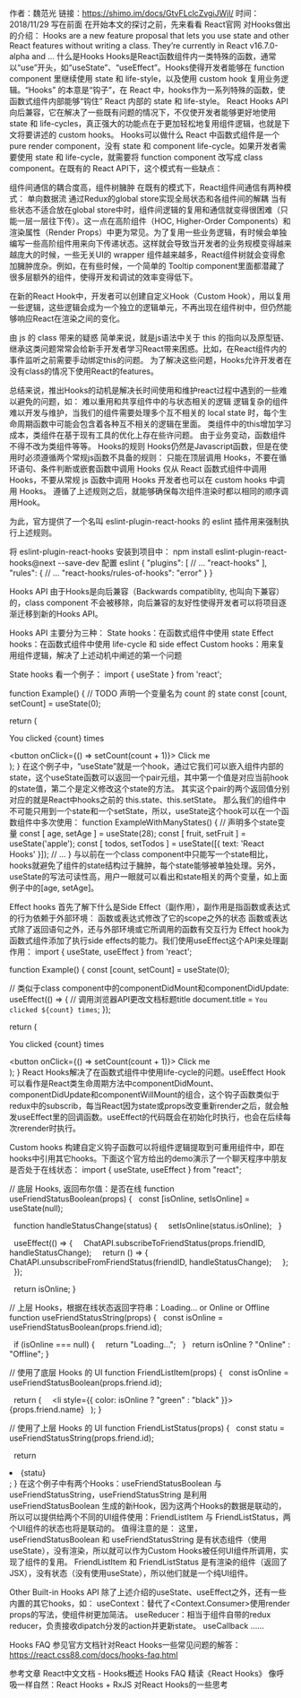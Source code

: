 作者：魏范光
链接：https://shimo.im/docs/GtvFLclcZvgiJWjl/
时间：2018/11/29
写在前面
在开始本文的探讨之前，先来看看 React官网 对Hooks做出的介绍：
Hooks are a new feature proposal that lets you use state and other React features without writing a class. They’re currently in React v16.7.0-alpha and ...
什么是Hooks
Hooks是React函数组件内一类特殊的函数，通常以“use”开头，如“useState”、“useEffect”。Hooks使得开发者能够在 function component 里继续使用 state 和 life-style，以及使用 custom hook 复用业务逻辑。“Hooks” 的本意是“钩子”，在 React 中，hooks作为一系列特殊的函数，使函数式组件内部能够“钩住” React 内部的 state 和 life-style。
React Hooks API向后兼容，它在解决了一些既有问题的情况下，不仅使开发者能够更好地使用 state 和 life-cycles，真正强大的功能点在于更加轻松地复用组件逻辑，也就是下文将要讲述的 custom hooks。
Hooks可以做什么
React 中函数式组件是一个 pure render component，没有 state 和 component life-cycle。如果开发者需要使用 state 和 life-cycle，就需要将 function component 改写成 class component。在既有的 React API下，这个模式有一些缺点：

组件间通信的耦合度高，组件树臃肿
在既有的模式下，React组件间通信有两种模式：
单向数据流
通过Redux的global store实现全局状态和各组件间的解耦
当有些状态不适合放在global store中时，组件间逻辑的复用和通信就变得很困难（只能一层一层往下传）。这一点在高阶组件（HOC, Higher-Order Components）和渲染属性（Render Props）中更为常见。为了复用一些业务逻辑，有时候会单独编写一些高阶组件用来向下传递状态。这样就会导致当开发者的业务规模变得越来越庞大的时候，一些无关UI的 wrapper 组件越来越多，React组件树就会变得愈加臃肿庞杂。例如，在有些时候，一个简单的 Tooltip component里面都潜藏了很多层额外的组件，使得开发和调试的效率变得低下。

在新的React Hook中，开发者可以创建自定义Hook（Custom Hook），用以复用一些逻辑，这些逻辑会成为一个独立的逻辑单元，不再出现在组件树中，但仍然能够响应React在渲染之间的变化。

由 js 的 class 带来的疑惑
简单来说，就是js语法中关于 this 的指向以及原型链、继承这类问题常常会给新手开发者学习React带来困惑。比如，在React组件内的事件监听之前需要手动绑定this的问题。
为了解决这些问题，Hooks允许开发者在没有class的情况下使用React的features。

总结来说，推出Hooks的动机是解决长时间使用和维护react过程中遇到的一些难以避免的问题，如：
难以重用和共享组件中的与状态相关的逻辑
逻辑复杂的组件难以开发与维护，当我们的组件需要处理多个互不相关的 local state 时，每个生命周期函数中可能会包含着各种互不相关的逻辑在里面。
类组件中的this增加学习成本，类组件在基于现有工具的优化上存在些许问题。
由于业务变动，函数组件不得不改为类组件等等。
Hooks的规则
Hooks仍然是Javascript函数，但是在使用时必须遵循两个常规js函数不具备的规则：
只能在顶层调用 Hooks，不要在循环语句、条件判断或嵌套函数中调用 Hooks
仅从 React 函数式组件中调用 Hooks，不要从常规 js 函数中调用 Hooks
开发者也可以在 custom hooks 中调用 Hooks。
遵循了上述规则之后，就能够确保每次组件渲染时都以相同的顺序调用Hook。

为此，官方提供了一个名叫 eslint-plugin-react-hooks 的 eslint 插件用来强制执行上述规则。

将 eslint-plugin-react-hooks 安装到项目中：
npm install eslint-plugin-react-hooks@next --save-dev
配置 eslint 
{
  "plugins": [
    // ...
    "react-hooks"
  ],
  "rules": {
    // ...
    "react-hooks/rules-of-hooks": "error"
  }
}

Hooks API
由于Hooks是向后兼容（Backwards compatiblity, 也叫向下兼容）的，class component 不会被移除，向后兼容的友好性使得开发者可以将项目逐渐迁移到新的Hooks API。

Hooks API 主要分为三种：
State hooks：在函数式组件中使用 state
Effect hooks：在函数式组件中使用 life-cycle 和 side effect
Custom hooks：用来复用组件逻辑，解决了上述动机中阐述的第一个问题

State hooks
看一个例子：
import { useState } from 'react';

function Example() {
  // TODO 声明一个变量名为 count 的 state
  const [count, setCount] = useState(0);

  return (
    <div>
      <p>You clicked {count} times</p>
      <button onClick={() => setCount(count + 1)}>
        Click me
      </button>
    </div>
  );
}
在这个例子中，“useState”就是一个hook，通过它我们可以嵌入组件内部的state，这个useState函数可以返回一个pair元组，其中第一个值是对应当前hook的state值，第二个是定义修改这个state的方法。
其实这个pair的两个返回值分别对应的就是React中hooks之前的 this.state、this.setState。
那么我们的组件中不可能只用到一个state和一个setState，所以，useState这个hook可以在一个函数组件中多次使用：
function ExampleWithManyStates() {
  // 声明多个state变量
  const [ age, setAge ] = useState(28);
  const [ fruit, setFruit ] = useState('apple');
  const [ todos, setTodos ] = useState([{ text: 'React Hooks' }]);
  // ...
}
与以前在一个class component中只能写一个state相比，hooks就避免了组件的state结构过于臃肿，每个state能够被单独处理。另外，useState的写法可读性高，用户一眼就可以看出和state相关的两个变量，如上面例子中的[age, setAge]。

Effect hooks
首先了解下什么是Side Effect（副作用），副作用是指函数或表达式的行为依赖于外部环境：
函数或表达式修改了它的scope之外的状态
函数或表达式除了返回语句之外，还与外部环境或它所调用的函数有交互行为
Effect hook为函数式组件添加了执行side effects的能力。我们使用useEffect这个API来处理副作用：
import { useState, useEffect } from 'react';

function Example() {
  const [count, setCount] = useState(0);

  // 类似于class component中的componentDidMount和componentDidUpdate:
  useEffect(() => {
    // 调用浏览器API更改文档标题title
    document.title = `You clicked ${count} times`;
  });

  return (
    <div>
      <p>You clicked {count} times</p>
      <button onClick={() => setCount(count + 1)}>
        Click me
      </button>
    </div>
  );
}
React Hooks解决了在函数式组件中使用life-cycle的问题。useEffect Hook可以看作是React类生命周期方法中componentDidMount、componentDidUpdate和componentWillMount的组合，这个钩子函数类似于redux中的subscrib，每当React因为state或props改变重新render之后，就会触发useEffect里的回调函数。useEffect的代码既会在初始化时执行，也会在后续每次rerender时执行。

Custom hooks
构建自定义钩子函数可以将组件逻辑提取到可重用组件中，即在hooks中引用其它hooks。下面这个官方给出的demo演示了一个聊天程序中朋友是否处于在线状态：
import { useState, useEffect } from "react";

// 底层 Hooks, 返回布尔值：是否在线
function useFriendStatusBoolean(props) {
  const [isOnline, setIsOnline] = useState(null);

  function handleStatusChange(status) {
    setIsOnline(status.isOnline);
  }

  useEffect(() => {
    ChatAPI.subscribeToFriendStatus(props.friendID, handleStatusChange);
    return () => {
      ChatAPI.unsubscribeFromFriendStatus(friendID, handleStatusChange);
    };
  });

  return isOnline;
}

// 上层 Hooks，根据在线状态返回字符串：Loading... or Online or Offline
function useFriendStatusString(props) {
  const isOnline = useFriendStatusBoolean(props.friend.id);

  if (isOnline === null) {
    return "Loading...";
  }
  return isOnline ? "Online" : "Offline";
}

// 使用了底层 Hooks 的 UI
function FriendListItem(props) {
  const isOnline = useFriendStatusBoolean(props.friend.id);

  return (
    <li style={{ color: isOnline ? "green" : "black" }}>{props.friend.name}</li>
  );
}

// 使用了上层 Hooks 的 UI
function FriendListStatus(props) {
  const statu = useFriendStatusString(props.friend.id);

  return <li>{statu}</li>;
}
在这个例子中有两个Hooks：useFriendStatusBoolean 与 useFriendStatusString，useFriendStatusString 是利用 useFriendStatusBoolean 生成的新Hook，因为这两个Hooks的数据是联动的，所以可以提供给两个不同的UI组件使用：FriendListItem 与 FriendListStatus，两个UI组件的状态也将是联动的。
值得注意的是：
这里，useFriendStatusBoolean 和 useFriendStatusString 是有状态组件（使用useState），没有渲染，所以就可以作为Custom Hooks被任何UI组件所调用，实现了组件的复用。
FriendListItem 和 FriendListStatus 是有渲染的组件（返回了JSX），没有状态（没有使用useState），所以他们就是一个纯UI组件。

Other Built-in Hooks API
除了上述介绍的useState、useEffect之外，还有一些内置的其它hooks，如：
useContext：替代了<Context.Consumer>使用render props的写法，使组件树更加简洁。
useReducer：相当于组件自带的redux reducer，负责接收dipatch分发的action并更新state。
useCallback
......

Hooks FAQ
参见官方文档针对React Hooks一些常见问题的解答：
https://react.css88.com/docs/hooks-faq.html

参考文章
React中文文档 - Hooks概述
Hooks FAQ
精读《React Hooks》
像呼吸一样自然：React Hooks + RxJS
对React Hooks的一些思考




